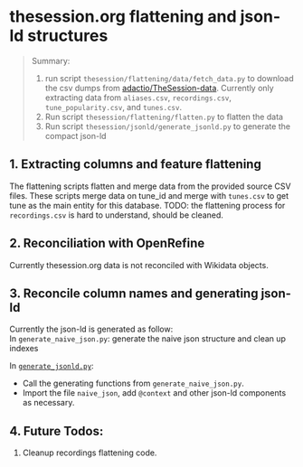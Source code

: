 # thesession.org flattening and json-ld structures

> Summary:  
>   1. run script `thesession/flattening/data/fetch_data.py` to download the csv dumps from [adactio/TheSession-data](https://github.com/adactio/TheSession-data). Currently only extracting data from `aliases.csv`, `recordings.csv`, `tune_popularity.csv`, and `tunes.csv`.
>   2. Run script `thesession/flattening/flatten.py` to flatten the data
>   3. Run script `thesession/jsonld/generate_jsonld.py` to generate the compact json-ld


## 1. Extracting columns and feature flattening
The flattening scripts flatten and merge data from the provided source CSV files. These scripts merge data on tune_id and merge with `tunes.csv` to get tune as the main entity for this database.
TODO: the flattening process for `recordings.csv` is hard to understand, should be cleaned.  

## 2. Reconciliation with OpenRefine
Currently thesession.org data is not reconciled with Wikidata objects.

## 3. Reconcile column names and generating json-ld
Currently the json-ld is generated as follow:  
In `generate_naive_json.py`: generate the naive json structure and clean up indexes

In [`generate_jsonld.py`](https://github.com/malajvan/linkedmusic-datalake/blob/main/simssadb/jsonld/generate_jsonld.py):
- Call the generating functions from `generate_naive_json.py`.
- Import the file `naive_json`, add `@context` and other json-ld components as necessary.

## 4. Future Todos:
1. Cleanup recordings flattening code. 